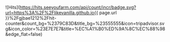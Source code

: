 ![Hits](https://hits.seeyoufarm.com/api/count/incr/badge.svg?url=https%3A%2F%2Flikevanilla.github.io{{ page.url }}%2Fgjbae1212%2Fhit-counter&count_bg=%2379C83D&title_bg=%23555555&icon=tripadvisor.svg&icon_color=%23E7E7E7&title=%EC%A1%B0%ED%9A%8C%EC%88%98&edge_flat=false)
